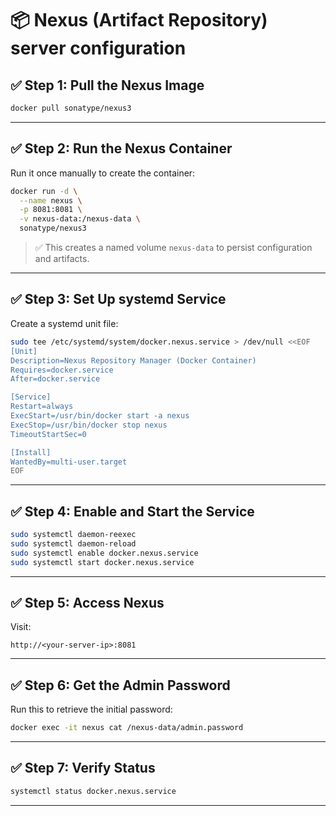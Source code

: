 # 📦 Nexus (Artifact Repository) server configuration

## ✅ Step 1: Pull the Nexus Image

```bash
docker pull sonatype/nexus3
```

---

## ✅ Step 2: Run the Nexus Container

Run it once manually to create the container:

```bash
docker run -d \
  --name nexus \
  -p 8081:8081 \
  -v nexus-data:/nexus-data \
  sonatype/nexus3
```

> ✅ This creates a named volume `nexus-data` to persist configuration and artifacts.

---

## ✅ Step 3: Set Up systemd Service

Create a systemd unit file:

```bash
sudo tee /etc/systemd/system/docker.nexus.service > /dev/null <<EOF
[Unit]
Description=Nexus Repository Manager (Docker Container)
Requires=docker.service
After=docker.service

[Service]
Restart=always
ExecStart=/usr/bin/docker start -a nexus
ExecStop=/usr/bin/docker stop nexus
TimeoutStartSec=0

[Install]
WantedBy=multi-user.target
EOF
```

---

## ✅ Step 4: Enable and Start the Service

```bash
sudo systemctl daemon-reexec
sudo systemctl daemon-reload
sudo systemctl enable docker.nexus.service
sudo systemctl start docker.nexus.service
```

---

## ✅ Step 5: Access Nexus

Visit:

```
http://<your-server-ip>:8081
```

---

## ✅ Step 6: Get the Admin Password

Run this to retrieve the initial password:

```bash
docker exec -it nexus cat /nexus-data/admin.password
```

---

## ✅ Step 7: Verify Status

```bash
systemctl status docker.nexus.service
```

---
